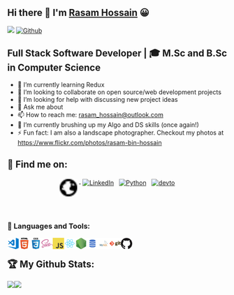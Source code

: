 ## Hi there 👋 I'm [Rasam Hossain][website] 😀
![](https://visitor-badge.laobi.icu/badge?page_id=rasam-hossain.Crasam-hossain) [![Github](https://img.shields.io/github/followers/rasam-hossain?label=Followers&logo=Github)](https://github.com/rasam-hossain)
## Full Stack Software Developer | 🎓 M.Sc and B.Sc in Computer Science

- 🌱 I’m currently learning Redux
- 👯 I’m looking to collaborate on open source/web development projects
- 🤔 I’m looking for help with discussing new project ideas
- 💬 Ask me about 
- 📫 How to reach me: rasam_hossain@outlook.com
- 🔭 I’m currently brushing up my Algo and DS skills (once again!)
- ⚡ Fun fact: I am also a landscape photographer. Checkout my photos at https://www.flickr.com/photos/rasam-bin-hossain

## :email: Find me on:

<p align="center">
 <a href="https://rasam-hossain.github.io/" target="_blank" rel="noopener noreferrer"> <img src="https://raw.githubusercontent.com/iconic/open-iconic/master/svg/globe.svg" alt="Portfolio" height="40" style="vertical-align:top; margin:4px"> </a>
 <a href="https://www.linkedin.com/in/rasamhossian" target="_blank" rel="noopener noreferrer"> <img src="https://cdn.jsdelivr.net/npm/simple-icons@v3/icons/linkedin.svg" alt="LinkedIn" height="40" style="vertical-align:top; margin:4px"></a>
 <a href="mailto:rasam-hossain@outlook.com"> <img src="https://cdn.jsdelivr.net/npm/simple-icons@v3/icons/gmail.svg" alt="Python" height="40" style="vertical-align:top; margin:4px"></a> 
  <a href="https://dev.to/rasamhossain" target="_blank" rel="noopener noreferrer"> <img src="https://img.shields.io/badge/DEV.TO-%230A0A0A.svg?&style=for-the-badge&logo=dev-dot-to&logoColor=white" alt="devto" height="40" style="vertical-align:top; margin:4px"> </a>
</p>
<br />

### 🧰 Languages and Tools:
<div>
<img align="left" alt="Visual Studio Code" width="26px" src="https://raw.githubusercontent.com/github/explore/80688e429a7d4ef2fca1e82350fe8e3517d3494d/topics/visual-studio-code/visual-studio-code.png" />
<img align="left" alt="HTML5" width="26px" src="https://raw.githubusercontent.com/github/explore/80688e429a7d4ef2fca1e82350fe8e3517d3494d/topics/html/html.png" />
<img align="left" alt="CSS3" width="26px" src="https://raw.githubusercontent.com/github/explore/80688e429a7d4ef2fca1e82350fe8e3517d3494d/topics/css/css.png" />
<img align="left" alt="Sass" width="26px" src="https://raw.githubusercontent.com/github/explore/80688e429a7d4ef2fca1e82350fe8e3517d3494d/topics/sass/sass.png" />
<img align="left" alt="JavaScript" width="26px" src="https://raw.githubusercontent.com/github/explore/80688e429a7d4ef2fca1e82350fe8e3517d3494d/topics/javascript/javascript.png" />
<img align="left" alt="React" width="26px" src="https://raw.githubusercontent.com/github/explore/80688e429a7d4ef2fca1e82350fe8e3517d3494d/topics/react/react.png" />
<img align="left" alt="Node.js" width="26px" src="https://raw.githubusercontent.com/github/explore/80688e429a7d4ef2fca1e82350fe8e3517d3494d/topics/nodejs/nodejs.png" />
<img align="left" alt="SQL" width="26px" src="https://raw.githubusercontent.com/github/explore/80688e429a7d4ef2fca1e82350fe8e3517d3494d/topics/sql/sql.png" />
<img align="left" alt="MySQL" width="26px" src="https://raw.githubusercontent.com/github/explore/80688e429a7d4ef2fca1e82350fe8e3517d3494d/topics/mysql/mysql.png" />
<img align="left" alt="Git" width="26px" src="https://raw.githubusercontent.com/github/explore/80688e429a7d4ef2fca1e82350fe8e3517d3494d/topics/git/git.png" />
<img align="left" alt="GitHub" width="26px" src="https://raw.githubusercontent.com/github/explore/78df643247d429f6cc873026c0622819ad797942/topics/github/github.png" />
</div>
<br />

## :trophy: My Github Stats:
<!--
![GitHub stats](https://readme-stats-cfgj2cxdy.vercel.app/api?username=rasam-hossain&count_private=true&show_icons=true&theme=tokyonight)
![Top Langs](https://readme-stats-cfgj2cxdy.vercel.app/api/top-langs/?username=rasam-hossain&hide=php&theme=tokyonight)
-->
<div>
<a href="https://readme-stats-cfgj2cxdy.vercel.app/api?username=rasam-hossain&count_private=true&show_icons=true&theme=tokyonight">
  <img  align="left" src="https://readme-stats-cfgj2cxdy.vercel.app/api?username=rasam-hossain&count_private=true&show_icons=true&theme=tokyonight" />
</a>
<a href="https://readme-stats-cfgj2cxdy.vercel.app/api/top-langs/?username=rasam-hossain&hide=php&theme=tokyonight">
  <img align="left" src="https://readme-stats-cfgj2cxdy.vercel.app/api/top-langs/?username=rasam-hossain&hide=php&theme=tokyonight" />
</a>
</div>



[website]: https://rasam-hossain.github.io/
[linkedin]: https://www.linkedin.com/in/rasamhossain/
[mail]: mailto:rasam_hossain@outlook.com
